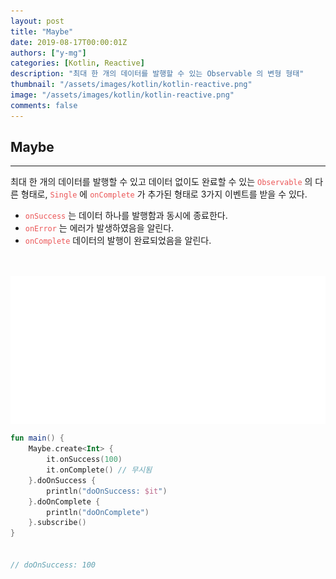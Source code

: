 ```yaml
---
layout: post
title: "Maybe"
date: 2019-08-17T00:00:01Z
authors: ["y-mg"]
categories: [Kotlin, Reactive]
description: "최대 한 개의 데이터를 발행할 수 있는 Observable 의 변형 형태"
thumbnail: "/assets/images/kotlin/kotlin-reactive.png"
image: "/assets/images/kotlin/kotlin-reactive.png"
comments: false
---
```


## Maybe
***
최대 한 개의 데이터를 발행할 수 있고 데이터 없이도 완료할 수 있는 <code style="color: #eb5657;">Observable</code> 의 다른 형태로, <code style="color: #eb5657;">Single</code> 에 <code style="color: #eb5657;">onComplete</code> 가 추가된 형태로 3가지 이벤트를 받을 수 있다. 
- <code style="color: #eb5657;">onSuccess</code> 는 데이터 하나를 발행함과 동시에 종료한다. 
- <code style="color: #eb5657;">onError</code> 는 에러가 발생하였음을 알린다.
- <code style="color: #eb5657;">onComplete</code> 데이터의 발행이 완료되었음을 알린다.
<br/>
<br/>

<div style="
background-color: #ffffff;
background-image: url(/assets/images/kotlin/reactive/maybe.png);
background-size: contain;
background-repeat: no-repeat;
background-position: center center;
">
<img src="/assets/images/kotlin/reactive/maybe.png" style="visibility: hidden;" />
</div>

```kotlin
fun main() {
    Maybe.create<Int> {
        it.onSuccess(100)
        it.onComplete() // 무시됨
    }.doOnSuccess {
        println("doOnSuccess: $it")
    }.doOnComplete {
        println("doOnComplete")
    }.subscribe()
}


// doOnSuccess: 100
```